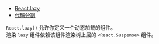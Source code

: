 
- [React.lazy](https://zh-hans.reactjs.org/docs/react-api.html#reactlazy)  
- [代码分割](https://zh-hans.reactjs.org/docs/code-splitting.html#reactlazy)  

`React.lazy()` 允许你定义一个动态加载的组件。  
渲染 `lazy` 组件依赖该组件渲染树上层的 `<React.Suspense>` 组件。  
